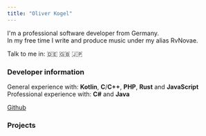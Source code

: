 ```yaml
---
title: "Oliver Kogel"
---
```


I'm a professional software developer from Germany.  
In my free time I write and produce music under my alias RvNovae.

Talk to me in: 🇩🇪 🇬🇧 🇯🇵

### Developer information

General experience with: **Kotlin**, **C**/**C++**, **PHP**, **Rust** and **JavaScript**  
Professional experience with: **C#** and **Java**

[Github](https://github.com/RvNovae/)

### Projects

